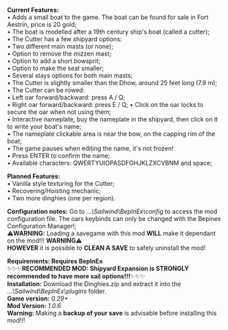 **Current Features:**  
• Adds a small boat to the game. The boat can be found for sale in Fort Aestrin, price is 20 gold;  
• The boat is modelled after a 19th century ship's boat (called a cutter);  
• The Cutter has a few shipyard options:  
	• Two different main masts (or none);  
	• Option to remove the mizzen mast;  
	• Option to add a short bowsprit;  
	• Option to make the seat smaller;  
	• Several stays options for both main masts;  
• The Cutter is slightly smaller than the Dhow, around 25 feet long (7.9 m);  
• The Cutter can be rowed:  
	• Left oar forward/backward: press A / Q;  
	• Right oar forward/backward: press E / Q;
	• Click on the oar locks to secure the oar when not using them;  
• Interactive nameplate, buy the nameplate in the shipyard, then click on it to write your boat's name;  
	• The nameplate clickable area is near the bow, on the capping rim of the boat;  
	• The game pauses when editing the name, it's not frozen!  
	• Press ENTER to confirm the name;  
	• Available characters: QWERTYUIOPASDFGHJKLZXCVBNM and space;  
  
**Planned Features:**  
• Vanilla style texturing for the Cutter;  
• Recovering/Hoisting mechanic;  
• Two more dinghies (one per region).  
  
**Configuration notes:** Go to *...\Sailwind\BepInEx\config* to access the mod configuration file. The oars keybinds can only be changed with the Bepinex Configuration Manager!;  
⚠️**WARNING:** Loading a savegame with this mod **WILL** make it dependant on the mod!!! **WARNING**⚠️  
**HOWEVER** it is possible to **CLEAN A SAVE** to safely uninstall the mod!  
  
**Requirements: Requires BepInEx**  
✨✨✨**RECOMMENDED MOD: Shipyard Expansion is STRONGLY recommended to have more sail options!!!**✨✨✨  
**Installation:** Download the Dinghies.zip and extract it into the *...\Sailwind\BepInEx\plugins* folder.  
**Game version:** *0.29+*  
**Mod Version:** *1.0.6*  
**Warning:** Making a **backup of your save** is advisable before installing this mod!!!  
